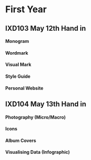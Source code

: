 First Year 
========================
IXD103 May 12th Hand in
-----------------------

#### Monogram




#### Wordmark




#### Visual Mark




#### Style Guide




#### Personal Website







IXD104 May 13th Hand in
-----------------------

#### Photography (Micro/Macro)




#### Icons 





#### Album Covers





#### Visualising Data (Infographic)





